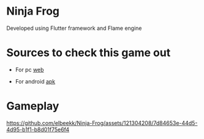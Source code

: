# Ninja Frog

Developed using Flutter framework and Flame engine

# Sources to check this game out

- For pc [web](https://ninja-frog.vercel.app/)
  
- For android [apk](https://t.me/c/1972023699/19)

# Gameplay



https://github.com/elbeekk/Ninja-Frog/assets/121304208/7d84653e-44d5-4d95-b1f1-b8d01f75e6f4

